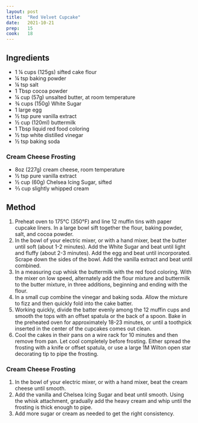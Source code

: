 ```yaml
---
layout: post
title:  "Red Velvet Cupcake"
date:   2021-10-21
prep:   15
cook:   18
---
```


## Ingredients

- 1 ¼ cups (125gs) sifted cake flour
- ¼ tsp baking powder
- ¼ tsp salt
- 1 Tbsp cocoa powder
- ¼ cup (57g) unsalted butter, at room temperature
- ¾ cups (150g) White Sugar
- 1 large egg
- ½ tsp pure vanilla extract
- ½ cup (120ml) buttermilk
- 1 Tbsp liquid red food coloring
- ½ tsp white distilled vinegar
- ½ tsp baking soda

### Cream Cheese Frosting

- 8oz (227g) cream cheese, room temperature
- ½ tsp pure vanilla extract
- ½ cup (60g) Chelsea Icing Sugar, sifted
- ⅔ cup slightly whipped cream

## Method

1. Preheat oven to 175°C (350°F) and line 12 muffin tins with paper cupcake liners. In a large bowl sift together the flour, baking powder, salt, and cocoa powder.
2. In the bowl of your electric mixer, or with a hand mixer, beat the butter until soft (about 1-2 minutes). Add the White Sugar and beat until light and fluffy (about 2-3 minutes). Add the egg and beat until incorporated. Scrape down the sides of the bowl. Add the vanilla extract and beat until combined.
3. In a measuring cup whisk the buttermilk with the red food coloring. With the mixer on low speed, alternately add the flour mixture and buttermilk to the butter mixture, in three additions, beginning and ending with the flour.
4. In a small cup combine the vinegar and baking soda. Allow the mixture to fizz and then quickly fold into the cake batter.
5. Working quickly, divide the batter evenly among the 12 muffin cups and smooth the tops with an offset spatula or the back of a spoon. Bake in the preheated oven for approximately 18-23 minutes, or until a toothpick inserted in the center of the cupcakes comes out clean.
6. Cool the cakes in their pans on a wire rack for 10 minutes and then remove from pan. Let cool completely before frosting. Either spread the frosting with a knife or offset spatula, or use a large 1M Wilton open star decorating tip to pipe the frosting.

### Cream Cheese Frosting

1. In the bowl of your electric mixer, or with a hand mixer, beat the cream cheese until smooth.
2. Add the vanilla and Chelsea Icing Sugar and beat until smooth. Using the whisk attachment, gradually add the heavy cream and whip until the frosting is thick enough to pipe.
3. Add more sugar or cream as needed to get the right consistency.

